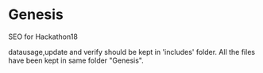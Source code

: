 # Genesis
SEO for Hackathon18

datausage,update and verify should be kept in 'includes' folder.
All the files have been kept in same folder "Genesis".
